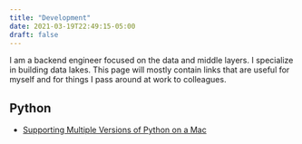 ```yaml
---
title: "Development"
date: 2021-03-19T22:49:15-05:00
draft: false
---
```


I am a backend engineer focused on the data and middle layers. I specialize in building data lakes. This page will mostly contain links that are useful for myself and for things I pass around at work to colleagues.

## Python

- [Supporting Multiple Versions of Python on a Mac](https://weknowinc.com/blog/running-multiple-python-versions-mac-osx)